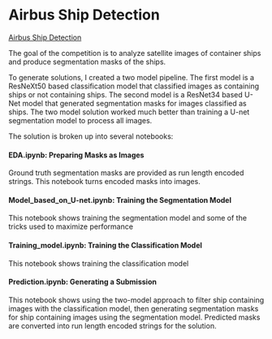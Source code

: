 # Airbus Ship Detection

[Airbus Ship Detection](https://www.kaggle.com/c/airbus-ship-detection) 

The goal of the competition is to analyze satellite images of container ships and produce segmentation masks of the ships.

To generate solutions, I created a two model pipeline. The first model is a ResNeXt50 based classification model that classified images as containing ships or not containing ships. The second model is a ResNet34 based U-Net model that generated segmentation masks for images classified as ships. The two model solution worked much better than training a U-net segmentation model to process all images.

The solution is broken up into several notebooks:


#### EDA.ipynb: Preparing Masks as Images
Ground truth segmentation masks are provided as run length encoded strings. This notebook turns encoded masks into images.

#### Model_based_on_U-net.ipynb: Training the Segmentation Model
This notebook shows training the segmentation model and some of the tricks used to maximize performance

#### Training_model.ipynb: Training the Classification Model
This notebook shows training the classification model

#### Prediction.ipynb: Generating a Submission
This notebook shows using the two-model approach to filter ship containing images with the classification model, then generating segmentation masks for ship containing images using the segmentation model. Predicted masks are converted into run length encoded strings for the solution.
